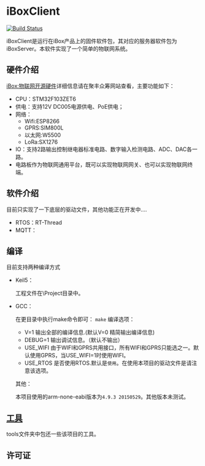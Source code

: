 # iBoxClient #

[![Build Status](https://travis-ci.org/fanwenl/iBoxClient.svg?branch=master)](https://travis-ci.org/fanwenl/iBoxClient)

iBoxClient是运行在iBox产品上的固件软件包，其对应的服务器软件包为iBoxServer。本软件实现了一个简单的物联网系统。

## 硬件介绍 ##

[iBox:物联网开源硬件](http://z.elecfans.com/135.html)详细信息请在聚丰众筹网站查看，主要功能如下：
- CPU：STM32F103ZET6
- 供电：支持12V  DC005电源供电、PoE供电；
- 网络：
    * Wifi:ESP8266
    * GPRS:SIM800L
    * 以太网:W5500
    * LoRa:SX1276
- IO：支持2路输出控制继电器标准电路、数字输入检测电路、ADC、DAC各一路。
- 电路板作为物联网通用平台，既可以实现物联网网关、也可以实现物联网终端。

## 软件介绍 ##

目前只实现了一下底层的驱动文件，其他功能正在开发中....
- RTOS：RT-Thread
- MQTT：

## 编译 ##
目前支持两种编译方式
- Keil5：

    工程文件在\Project目录中。
- GCC：

    在更目录中执行make命令即可：
    `make`
    编译选项：

    * V=1 输出全部的编译信息.(默认V=0 精简输出编译信息)
    * DEBUG=1 输出调试信息。（默认不输出）
    * USE_WIFI 由于WIFI和GPRS共用接口，所有WIFI和GPRS只能选之一。默认使用GPRS，当USE_WIFI=1时使用WIFI。
    * USE_RTOS 是否使用RTOS.默认是`使用`。在使用本项目的驱动文件是请注意该选项。

    其他：

    本项目使用的arm-none-eabi版本为`4.9.3 20150529`。其他版本未测试。
## [工具](./tools/readme.md) ##
tools文件夹中包还一些该项目的工具。

## 许可证 ##
